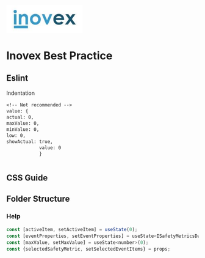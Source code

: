 <p>
<img src='Inovex-logo.jpg' width='200' alt='inovex logo'>
</p>

# Inovex Best Practice

## Eslint

Indentation
```
<!-- Not recommended -->
value: {
actual: 0,
maxValue: 0,
minValue: 0,
low: 0,
showActual: true,
            value: 0
            }
```

```
```

## CSS Guide

## Folder Structure

### Help

```js
const [activeItem, setActiveItem] = useState(0); 
const [eventProperties, setEventProperties] = useState<ISafetyMetricsDataPoint[]>([]);
const [maxValue, setMaxValue] = useState<number>(0);
const {selectedSafetyMetric, setSelectedEventItems} = props;
```

